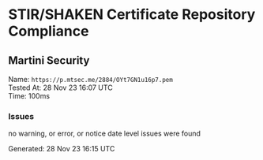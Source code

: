 # STIR/SHAKEN Certificate Repository Compliance

## Martini Security

Name: `https://p.mtsec.me/2884/OYt7GN1u16p7.pem`\
Tested At: 28 Nov 23 16:07 UTC\
Time: 100ms

### Issues

no warning, or error, or notice date level issues were found

Generated: 28 Nov 23 16:15 UTC